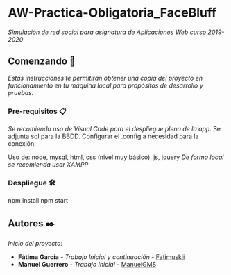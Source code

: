 # AW-Practica-Obligatoria_FaceBluff

_Simulación de red social para asignatura de Aplicaciones Web curso 2019-2020_

## Comenzando 🚀

_Estas instrucciones te permitirán obtener una copia del proyecto en funcionamiento en tu máquina local para propósitos de desarrollo y pruebas._

### Pre-requisitos 📋

_Se recomiendo uso de Visual Code para el despliegue pleno de la app._
Se adjunta sql para la BBDD. Configurar el .config a necesidad para la conexión. 

Uso de: node, mysql, html, css (nivel muy básico), js, jquery
_De forma local se recomienda usar XAMPP_ 


### Despliegue 🛠️

npm install 
npm start 


## Autores ✒️

_Inicio del proyecto:_
* **Fátima García** - *Trabajo Inicial y continuación* - [Fatimuskii](https://github.com/Fatimuskii)
* **Manuel Guerrero** - *Trabajo Inicial* - [ManuelGMS](https://github.com/ManuelGMS)

